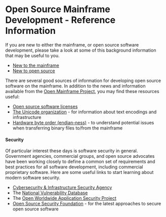 # Open Source Mainframe Development - Reference Information
If you are new to either the mainframe, or open source software development, 
please take a look at some of this background information that may be useful 
to you.

- [New to the mainframe](./new_to_the_mainframe.md)
- [New to open source](./new_to_open_source.md)

There are several good sources of information for developing open source
software on the mainframe.  In addition to the news and information available 
from the [Open Mainframe Project](https://openmainframeproject.org/news/),
you may find these resources useful:

- [Open source software licenses](https://opensource.org/licenses)
- [The Unicode organization](https://home.unicode.org/about-unicode/) - for 
information about text encodings and infrastructure
- [Hardware byte order (endian-ness)](https://en.wikipedia.org/wiki/Endianness#Software) - to 
understand potential issues when transferring binary files to/from the mainframe

#### Security
Of particular interest these days is software security in general.  Government 
agencies, commercial groups, and open source advocates have been working closely 
to define a common set of requirements and best practices for all software 
development, including commercial proprietary software.  Here are some useful 
links to start learning about modern software security.

- [Cybersecurity & Infrastructure Security Agency](https://www.cisa.gov/)
- The [National Vulnerability Database](https://nvd.nist.gov/general)
- The [Open Worldwide Application Security Project](https://owasp.org/about/)
- [Open Source Security Foundation](https://github.com/ossf) - for the latest 
approaches to secure open source software 

